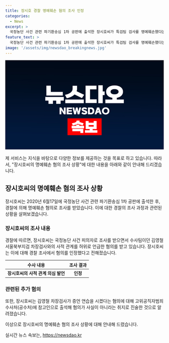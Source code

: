 ```yaml
---
title: 장시호 경찰 명예훼손 혐의 조사 인정
categories:
  - News
excerpt: >
  국정농단 사건 관련 파기환송심 1차 공판에 출석한 장시호씨가 특검팀 검사를 명예훼손했다는 혐의로 경찰에 소환조사를 받았다. 장씨는 김영철 서울북부지검 차장검사와의 사적 관계를 언급하여 허위사실을 지인에게 전달한 혐의를 받았으며, 이에 김 차장검사가 공수처에 고소하는 등 논란이 일고 있다. 장씨는 경찰 조사에서 혐의를 인정했는데, 이에 대한 추가 수사가 예상된다.
feature_text: >
  국정농단 사건 관련 파기환송심 1차 공판에 출석한 장시호씨가 특검팀 검사를 명예훼손했다는 혐의로 경찰에 소환조사를 받았다. 장씨는 김영철 서울북부지검 차장검사와의 사적 관계를 언급하여 허위사실을 지인에게 전달한 혐의를 받았으며, 이에 김 차장검사가 공수처에 고소하는 등 논란이 일고 있다. 장씨는 경찰 조사에서 혐의를 인정했는데, 이에 대한 추가 수사가 예상된다.
image: '/assets/img/newsdao_breakingnews.jpg'
---
```


<p><img src="/assets/img/newsdao_breakingnews.jpg" alt="implanttips 속보" /></p>

<p>제 서비스는 지식을 바탕으로 다양한 정보를 제공하는 것을 목표로 하고 있습니다. 따라서, "장시호씨의 명예훼손 혐의 조사 상황"에 대한 내용을 아래와 같이 안내해 드리겠습니다.</p>

<h2 data-ke-size="size26">장시호씨의 명예훼손 혐의 조사 상황</h2>

<p data-ke-size="size16">장시호씨는 2020년 6월17일에 국정농단 사건 관련 파기환송심 1차 공판에 출석한 후, 경찰에 의해 명예훼손 혐의로 조사를 받았습니다. 이에 대한 경찰의 조사 과정과 관련된 상황을 살펴보겠습니다.</p>

<h3>장시호씨의 조사 내용</h3>

<p data-ke-size="size16">경찰에 따르면, 장시호씨는 국정농단 사건 피의자로 조사를 받으면서 수사팀이던 김영철 서울북부지검 차장검사와의 사적 관계를 허위로 언급한 혐의를 받고 있습니다. 장시호씨는 이에 대해 경찰 조사에서 혐의를 인정했다고 전해졌습니다.</p>

<table>
<thead>
<tr>
<th>수사 내용</th>
<th>조사 결과</th>
</tr>
</thead>
<tbody>
<tr>
<td style="text-align: center; height: 17px;"><b>장시호씨의 사적 관계 의심 발언</b></td>
<td style="text-align: center; height: 17px;"><b>인정</b></td>
</tr>
</tbody>
</table>

<h3>관련된 추가 혐의</h3>

<p data-ke-size="size16">또한, 장시호씨는 김영철 차장검사가 증언 연습을 시켰다는 혐의에 대해 고위공직자범죄수사처(공수처)에 참고인으로 출석해 혐의가 사실이 아니라는 취지로 진술한 것으로 알려졌습니다.</p>

<p>이상으로 장시호씨의 명예훼손 혐의 조사 상황에 대해 안내해 드렸습니다.</p>
실시간 뉴스 속보는, <a href="https://newsdao.kr" rel="dofollow">https://newsdao.kr</a>


